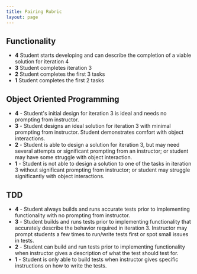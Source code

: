 ```yaml
---
title: Pairing Rubric
layout: page
---
```


## Functionality

  * **4** Student starts developing and can describe the completion of a viable solution for iteration 4
  * **3** Student completes iteration 3
  * **2** Student completes the first 3 tasks
  * **1** Student completes the first 2 tasks

## Object Oriented Programming

  * **4** - Student's initial design for iteration 3 is ideal and needs no prompting from instructor.
  * **3** - Student designs an ideal solution for iteration 3 with minimal prompting from instructor. Student demonstrates comfort with object interactions.
  * **2** - Student is able to design a solution for iteration 3, but may need several attempts or significant prompting from an instructor; or student may have some struggle with object interaction.
  * **1** - Student is not able to design a solution to one of the tasks in iteration 3 without significant prompting from instructor; or student may struggle significantly with object interactions.

## TDD

  * **4** - Student always builds and runs accurate tests prior to implementing functionality with no prompting from instructor.
  * **3** - Student builds and runs tests prior to implementing functionality that accurately describe the behavior required in iteration 3. Instructor may prompt students a few times to run/write tests first or spot small issues in tests.
  * **2** - Student can build and run tests prior to implementing functionality when instructor gives a description of what the test should test for.
  * **1** - Student is only able to build tests when instructor gives specific instructions on how to write the tests.
